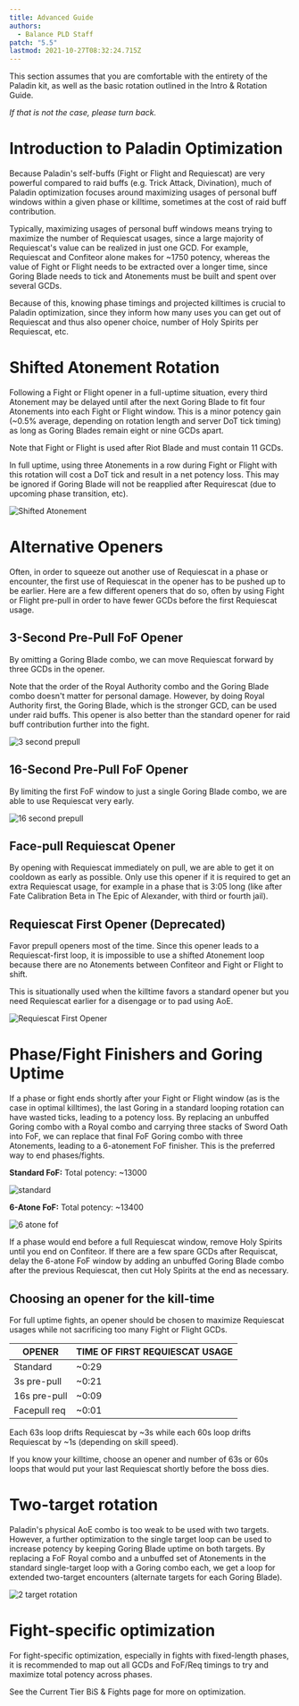 ```yaml
---
title: Advanced Guide
authors:
  - Balance PLD Staff
patch: "5.5"
lastmod: 2021-10-27T08:32:24.715Z
---
```

This section assumes that you are comfortable with the entirety of the Paladin kit, as well as the basic rotation outlined in the Intro & Rotation Guide.

*If that is not the case, please turn back.*

# Introduction to Paladin Optimization

Because Paladin's self-buffs (Fight or Flight and Requiescat) are very powerful compared to raid buffs (e.g. Trick Attack, Divination), much of Paladin optimization focuses around maximizing usages of personal buff windows within a given phase or killtime, sometimes at the cost of raid buff contribution.

Typically, maximizing usages of personal buff windows means trying to maximize the number of Requiescat usages, since a large majority of Requiescat's value can be realized in just one GCD. For example, Requiescat and Confiteor alone makes for ~1750 potency, whereas the value of Fight or Flight needs to be extracted over a longer time, since Goring Blade needs to tick and Atonements must be built and spent over several GCDs.

Because of this, knowing phase timings and projected killtimes is crucial to Paladin optimization, since they inform how many uses you can get out of Requiescat and thus also opener choice, number of Holy Spirits per Requiescat, etc.

# Shifted Atonement Rotation

Following a Fight or Flight opener in a full-uptime situation, every third Atonement may be delayed until after the next Goring Blade to fit four Atonements into each Fight or Flight window. This is a minor potency gain (~0.5% average, depending on rotation length and server DoT tick timing) as long as Goring Blades remain eight or nine GCDs apart.

Note that Fight or Flight is used after Riot Blade and must contain 11 GCDs.

In full uptime, using three Atonements in a row during Fight or Flight with this rotation will cost a DoT tick and result in a net potency loss. This may be ignored if Goring Blade will not be reapplied after Requirescat (due to upcoming phase transition, etc).

![Shifted Atonement](https://xiv.sleepyshiba.com/pld/assets/rotation-shiftedatonement.png)

# Alternative Openers

Often, in order to squeeze out another use of Requiescat in a phase or encounter, the first use of Requiescat in the opener has to be pushed up to be earlier. Here are a few different openers that do so, often by using Fight or Flight pre-pull in order to have fewer GCDs before the first Requiescat usage.

## 3-Second Pre-Pull FoF Opener

By omitting a Goring Blade combo, we can move Requiescat forward by three GCDs in the opener.

Note that the order of the Royal Authority combo and the Goring Blade combo doesn't matter for personal damage. However, by doing Royal Authority first, the Goring Blade, which is the stronger GCD, can be used under raid buffs. This opener is also better than the standard opener for raid buff contribution further into the fight.

![3 second prepull](https://xiv.sleepyshiba.com/pld/assets/rotation-3secondprepull.png)

## 16-Second Pre-Pull FoF Opener

By limiting the first FoF window to just a single Goring Blade combo, we are able to use Requiescat very early.

![16 second prepull](https://xiv.sleepyshiba.com/pld/assets/rotation-16secondprepull.png)

## Face-pull Requiescat Opener

By opening with Requiescat immediately on pull, we are able to get it on cooldown as early as possible. Only use this opener if it is required to get an extra Requiescat usage, for example in a phase that is 3:05 long (like after Fate Calibration Beta in The Epic of Alexander, with third or fourth jail).

## Requiescat First Opener (Deprecated)

Favor prepull openers most of the time. Since this opener leads to a Requiescat-first loop, it is impossible to use a shifted Atonement loop because there are no Atonements between Confiteor and Fight or Flight to shift.

This is situationally used when the killtime favors a standard opener but you need Requiescat earlier for a disengage or to pad using AoE.

![Requiescat First Opener](https://xiv.sleepyshiba.com/pld/assets/rotation-reqfirst.png)

# Phase/Fight Finishers and Goring Uptime

If a phase or fight ends shortly after your Fight or Flight window (as is the case in optimal killtimes), the last Goring in a standard looping rotation can have wasted ticks, leading to a potency loss. By replacing an unbuffed Goring combo with a Royal combo and carrying three stacks of Sword Oath into FoF, we can replace that final FoF Goring combo with three Atonements, leading to a 6-atonement FoF finisher. This is the preferred way to end phases/fights.

**Standard FoF:** Total potency: ~13000

![standard](https://xiv.sleepyshiba.com/pld/assets/rotation-standardfof.png)

**6-Atone FoF:** Total potency: ~13400

![6 atone fof](https://xiv.sleepyshiba.com/pld/assets/rotation-6atonefof.png)

If a phase would end before a full Requiescat window, remove Holy Spirits until you end on Confiteor. If there are a few spare GCDs after Requiscat, delay the 6-atone FoF window by adding an unbuffed Goring Blade combo after the previous Requiescat, then cut Holy Spirits at the end as necessary.

## Choosing an opener for the kill-time

For full uptime fights, an opener should be chosen to maximize Requiescat usages while not sacrificing too many Fight or Flight GCDs.

| OPENER       | TIME OF FIRST REQUIESCAT USAGE |
| ------------ | ------------------------------ |
| Standard     | ~0:29                          |
| 3s pre-pull  | ~0:21                          |
| 16s pre-pull | ~0:09                          |
| Facepull req | ~0:01                          |

Each 63s loop drifts Requiescat by \~3s while each 60s loop drifts Requiescat by \~1s (depending on skill speed).

If you know your killtime, choose an opener and number of 63s or 60s loops that would put your last Requiescat shortly before the boss dies.

# Two-target rotation

Paladin's physical AoE combo is too weak to be used with two targets. However, a further optimization to the single target loop can be used to increase potency by keeping Goring Blade uptime on both targets. By replacing a FoF Royal combo and a unbuffed set of Atonements in the standard single-target loop with a Goring combo each, we get a loop for extended two-target encounters (alternate targets for each Goring Blade).

![2 target rotation](https://xiv.sleepyshiba.com/pld/assets/rotation-twotarget.png)

# Fight-specific optimization

For fight-specific optimization, especially in fights with fixed-length phases, it is recommended to map out all GCDs and FoF/Req timings to try and maximize total potency across phases.

See the Current Tier BiS & Fights page for more on optimization.
